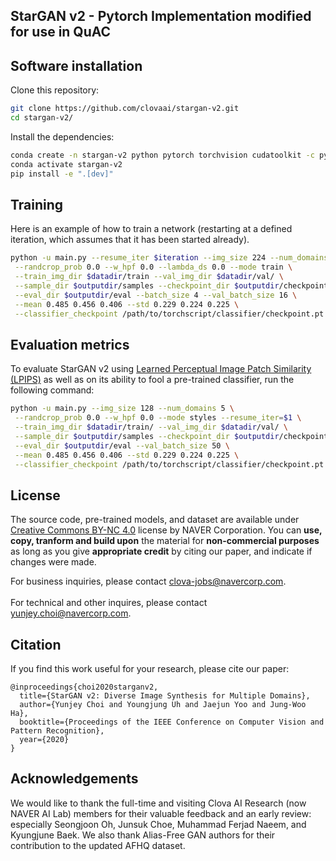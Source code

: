 
## StarGAN v2 - Pytorch Implementation modified for use in QuAC

## Software installation
Clone this repository:

```bash
git clone https://github.com/clovaai/stargan-v2.git
cd stargan-v2/
```

Install the dependencies:
```bash
conda create -n stargan-v2 python pytorch torchvision cudatoolkit -c pytorch
conda activate stargan-v2
pip install -e ".[dev]"
```

## Training
Here is an example of how to train a network (restarting at a defined iteration, which assumes that it has been started already).


```bash
python -u main.py --resume_iter $iteration --img_size 224 --num_domains 5 \
 --randcrop_prob 0.0 --w_hpf 0.0 --lambda_ds 0.0 --mode train \
 --train_img_dir $datadir/train --val_img_dir $datadir/val/ \
 --sample_dir $outputdir/samples --checkpoint_dir $outputdir/checkpoints \
 --eval_dir $outputdir/eval --batch_size 4 --val_batch_size 16 \
 --mean 0.485 0.456 0.406 --std 0.229 0.224 0.225 \
 --classifier_checkpoint /path/to/torchscript/classifier/checkpoint.pt
```

## Evaluation metrics
To evaluate StarGAN v2 using [Learned Perceptual Image Patch Similarity (LPIPS)](https://arxiv.org/abs/1801.03924) as well as on its ability to fool a pre-trained classifier, run the following command:


```bash
python -u main.py --img_size 128 --num_domains 5 \
 --randcrop_prob 0.0 --w_hpf 0.0 --mode styles --resume_iter=$1 \
 --train_img_dir $datadir/train/ --val_img_dir $datadir/val/ \
 --sample_dir $outputdir/samples --checkpoint_dir $outputdir/checkpoints \
 --eval_dir $outputdir/eval --val_batch_size 50 \
 --mean 0.485 0.456 0.406 --std 0.229 0.224 0.225 \
 --classifier_checkpoint /path/to/torchscript/classifier/checkpoint.pt
```


## License
The source code, pre-trained models, and dataset are available under [Creative Commons BY-NC 4.0](https://github.com/clovaai/stargan-v2/blob/master/LICENSE) license by NAVER Corporation. You can **use, copy, tranform and build upon** the material for **non-commercial purposes** as long as you give **appropriate credit** by citing our paper, and indicate if changes were made. 

For business inquiries, please contact clova-jobs@navercorp.com.<br/>	
For technical and other inquires, please contact yunjey.choi@navercorp.com.


## Citation
If you find this work useful for your research, please cite our paper:

```
@inproceedings{choi2020starganv2,
  title={StarGAN v2: Diverse Image Synthesis for Multiple Domains},
  author={Yunjey Choi and Youngjung Uh and Jaejun Yoo and Jung-Woo Ha},
  booktitle={Proceedings of the IEEE Conference on Computer Vision and Pattern Recognition},
  year={2020}
}
```

## Acknowledgements
We would like to thank the full-time and visiting Clova AI Research (now NAVER AI Lab) members for their valuable feedback and an early review: especially Seongjoon Oh, Junsuk Choe, Muhammad Ferjad Naeem, and Kyungjune Baek. We also thank Alias-Free GAN authors for their contribution to the updated AFHQ dataset.
